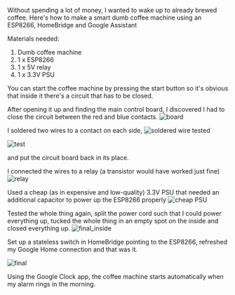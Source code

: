 Without spending a lot of money, I wanted to wake up to already brewed coffee. Here's how to make a smart dumb coffee machine using an ESP8266, HomeBridge and Google Assistant

Materials needed:

1. Dumb coffee machine
2. 1 x ESP8266
3. 1 x 5V relay
4. 1 x 3.3V PSU

You can start the coffee machine by pressing the start button so it's obvious that inside it there's a circuit that has to be closed.

After opening it up and finding the main control board, I discovered I had to close the circuit between the red and blue contacts.
![board](https://i.imgur.com/9EkeDSV.jpg)

I soldered two wires to a contact on each side,
![soldered wire](https://i.imgur.com/fuij3WG.jpg)
tested

![test](https://media1.giphy.com/media/eNM8gIAjgCTsQDTKvk/giphy.gif)

and put the circuit board back in its place.

I connected the wires to a relay (a transistor would have worked just fine)
![relay](https://i.imgur.com/n0FAVP8.jpg)

Used a cheap (as in expensive and low-quality) 3.3V PSU that needed an additional capacitor to power up the ESP8266 properly
![cheap PSU](https://i.imgur.com/moc9qiP.jpg)

Tested the whole thing again, split the power cord such that I could power everything up, tucked the whole thing in an empty spot on the inside and closed everything up. 
![final_inside](https://i.imgur.com/QNcE8Py.jpg)

Set up a stateless switch in HomeBridge pointing to the ESP8266, refreshed my Google Home connection and that was it.

![final](https://media0.giphy.com/media/S6rch403uXkhebA1om/giphy.gif)

Using the Google Clock app, the coffee machine starts automatically when my alarm rings in the morning.
